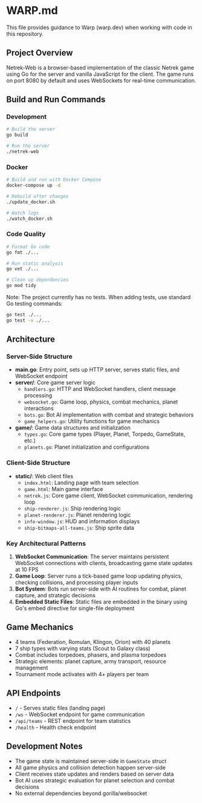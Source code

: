 # WARP.md

This file provides guidance to Warp (warp.dev) when working with code in this repository.

## Project Overview

Netrek-Web is a browser-based implementation of the classic Netrek game using Go for the server and vanilla JavaScript for the client. The game runs on port 8080 by default and uses WebSockets for real-time communication.

## Build and Run Commands

### Development
```bash
# Build the server
go build

# Run the server
./netrek-web
```

### Docker
```bash
# Build and run with Docker Compose
docker-compose up -d

# Rebuild after changes
./update_docker.sh

# Watch logs
./watch_docker.sh
```

### Code Quality
```bash
# Format Go code
go fmt ./...

# Run static analysis
go vet ./...

# Clean up dependencies
go mod tidy
```

Note: The project currently has no tests. When adding tests, use standard Go testing commands:
```bash
go test ./...
go test -v ./...
```

## Architecture

### Server-Side Structure
- **main.go**: Entry point, sets up HTTP server, serves static files, and WebSocket endpoint
- **server/**: Core game server logic
  - `handlers.go`: HTTP and WebSocket handlers, client message processing
  - `websocket.go`: Game loop, physics, combat mechanics, planet interactions
  - `bots.go`: Bot AI implementation with combat and strategic behaviors
  - `game_helpers.go`: Utility functions for game mechanics
- **game/**: Game data structures and initialization
  - `types.go`: Core game types (Player, Planet, Torpedo, GameState, etc.)
  - `planets.go`: Planet initialization and configurations

### Client-Side Structure  
- **static/**: Web client files
  - `index.html`: Landing page with team selection
  - `game.html`: Main game interface
  - `netrek.js`: Core game client, WebSocket communication, rendering loop
  - `ship-renderer.js`: Ship rendering logic
  - `planet-renderer.js`: Planet rendering logic
  - `info-window.js`: HUD and information displays
  - `ship-bitmaps-all-teams.js`: Ship sprite data

### Key Architectural Patterns

1. **WebSocket Communication**: The server maintains persistent WebSocket connections with clients, broadcasting game state updates at 10 FPS
2. **Game Loop**: Server runs a tick-based game loop updating physics, checking collisions, and processing player inputs
3. **Bot System**: Bots run server-side with AI routines for combat, planet capture, and strategic decisions
4. **Embedded Static Files**: Static files are embedded in the binary using Go's embed directive for single-file deployment

## Game Mechanics

- 4 teams (Federation, Romulan, Klingon, Orion) with 40 planets
- 7 ship types with varying stats (Scout to Galaxy class)
- Combat includes torpedoes, phasers, and plasma torpedoes
- Strategic elements: planet capture, army transport, resource management
- Tournament mode activates with 4+ players per team

## API Endpoints

- `/` - Serves static files (landing page)
- `/ws` - WebSocket endpoint for game communication
- `/api/teams` - REST endpoint for team statistics
- `/health` - Health check endpoint

## Development Notes

- The game state is maintained server-side in `GameState` struct
- All game physics and collision detection happen server-side
- Client receives state updates and renders based on server data
- Bot AI uses strategic evaluation for planet selection and combat decisions
- No external dependencies beyond gorilla/websocket
